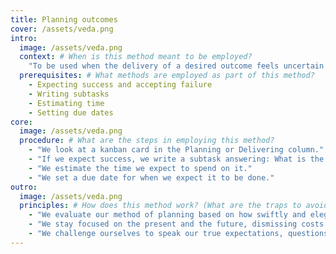 ```yaml
---
title: Planning outcomes
cover: /assets/veda.png
intro:
  image: /assets/veda.png
  context: # When is this method meant to be employed?
    "To be used when the delivery of a desired outcome feels uncertain."
  prerequisites: # What methods are employed as part of this method?
    - Expecting success and accepting failure
    - Writing subtasks
    - Estimating time
    - Setting due dates
core:
  image: /assets/veda.png
  procedure: # What are the steps in employing this method?
    - "We look at a kanban card in the Planning or Delivering column."
    - "If we expect success, we write a subtask answering: What is the next step to deliver this outcome?"
    - "We estimate the time we expect to spend on it."
    - "We set a due date for when we expect it to be done."
outro:
  image: /assets/veda.png
  principles: # How does this method work? (What are the traps to avoid?)
    - "We evaluate our method of planning based on how swiftly and elegantly it brings desired outcomes and expected outcomes into alignment."
    - "We stay focused on the present and the future, dismissing costs that have already been paid."
    - "We challenge ourselves to speak our true expectations, questions, concerns and doubts."
---
```

